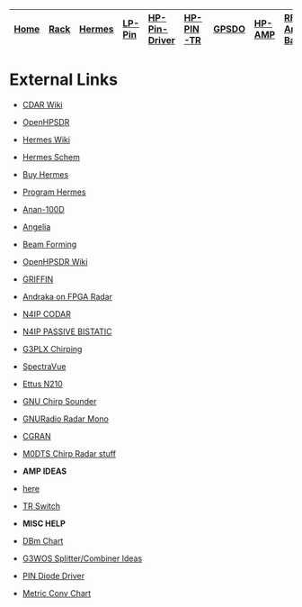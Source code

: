 |[Home](https://code.google.com/p/cdar/wiki/Home)|[Rack](https://code.google.com/p/cdar/wiki/RackMountSystem)|[Hermes](https://code.google.com/p/cdar/wiki/HermesSetup)|[LP-Pin](https://code.google.com/p/cdar/wiki/LowPowerPinSwitchTTL)|[HP-Pin-Driver](https://code.google.com/p/cdar/wiki/PIN_SWITCH_DRIVER)|[HP-PIN-TR](https://code.google.com/p/cdar/wiki/50Mhz_1kw_Lumped_Element_PIN_SWITCH)|[GPSDO](https://code.google.com/p/cdar/wiki/GPSDO)|[HP-AMP](https://code.google.com/p/cdar/wiki/FastHighPower50MhzAmp)|[RF-Amp-Bay](https://code.google.com/p/cdar/wiki/RFAmpBay)|[Power-Bay](https://code.google.com/p/cdar/wiki/PowerBay)|[SDR-Bay](https://code.google.com/p/cdar/wiki/SDRBay)|[External](https://code.google.com/p/cdar/wiki/EnternalLinks)|
|:-----------------------------------------------|:----------------------------------------------------------|:--------------------------------------------------------|:-----------------------------------------------------------------|:---------------------------------------------------------------------|:-----------------------------------------------------------------------------------|:-------------------------------------------------|:------------------------------------------------------------------|:---------------------------------------------------------|:--------------------------------------------------------|:----------------------------------------------------|:------------------------------------------------------------|

# External Links #
  * [CDAR Wiki](http://code.google.com/p/cdar/wiki/Home)

  * [OpenHPSDR](http://openhpsdr.org/)
  * [Hermes Wiki](http://openhpsdr.org/wiki/index.php?title=HERMES)
  * [Hermes Schem](https://apache-labs.com/downloadsfiles/1005_HERMES_PROD_SCHEMATICS.pdf)
  * [Buy Hermes](https://apache-labs.com/al-products/1022/OpenHPSDR-Hermes-Transceiver-Card-Assembled--Tested.html)
  * [Program Hermes](http://www.screencast.com/t/0itauOkDzd3)
  * [Anan-100D](https://apache-labs.com/al-products/1027/ANAN-100D-HF---6M-100W-ALL-MODE-SDR-TRANSCEIVERPREORDER.html)
  * [Angelia](http://www.n9vv.com/N9VV-Angelia-Highlights.html)
  * [Beam Forming](http://www.k5so.com/PowerSDR_v2.2.3.triple_Mercury_user_information.pdf)
  * [OpenHPSDR Wiki](http://openhpsdr.org/wiki/index.php?title=HPSDRwiki:Community_Portal)
  * [GRIFFIN](http://openhpsdr.org/wiki/index.php?title=GRIFFIN)

  * [Andraka on FPGA Radar](http://www.andraka.com/papers.htm)
  * [N4IP CODAR](http://n4ip.com/N4IP_Labs/CODAR-WERA.html)
  * [N4IP PASSIVE BISTATIC](http://n4ip.com/N4IP_Labs/Blog/Entries/2011/5/29_Passive_bi-static_ionospheric_radar_using_codar_transmitter.html)
  * [G3PLX Chirping](http://jcoppens.com/radio/prop/g3plx/index.en.php)
  * [SpectraVue](http://www.rfspace.com/RFSPACE/SVDownload.html)

  * [Ettus N210](https://www.ettus.com/product/details/UN210-KIT)
  * [GNU Chirp Sounder](http://www.sgo.fi/~j/gnu_chirp_sounder/)
  * [GNURadio Radar Mono](http://gnuradio.org/redmine/projects/gnuradio/repository/revisions/a44b72ba2a9e572145cf96a7b9f7758bc58238be/show/gr-radar-mono)
  * [CGRAN](https://www.cgran.org/)
  * [M0DTS Chirp Radar stuff](http://www.m0dts.co.uk/chirps.htm)

  * **AMP IDEAS**
  * [here](http://code.google.com/p/cdar/wiki/FastHighPower50MhzAmp)
  * [TR Switch](http://ntrs.nasa.gov/search.jsp?N=0&Ntk=All&Ntt=19840019008&Ntx=mode%20matchallpartial%20)

  * **MISC HELP**
  * [DBm Chart](http://en.wikipedia.org/wiki/DBm)
  * [G3WOS Splitter/Combiner Ideas](http://www.gare.co.uk/split.htm)
  * [PIN Diode Driver](http://www.analog.com/library/analogDialogue/archives/44-02/pin_diode.html)
  * [Metric Conv Chart](http://www.superimpex.in/pdf/conversion_tables.pdf)